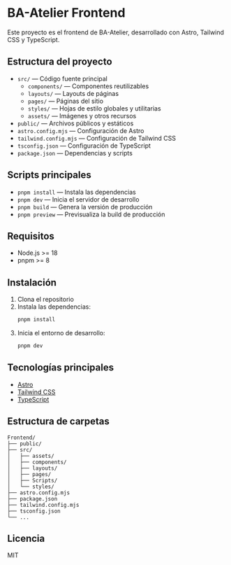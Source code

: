 # BA-Atelier Frontend

Este proyecto es el frontend de BA-Atelier, desarrollado con Astro, Tailwind CSS y TypeScript.

## Estructura del proyecto

- `src/` — Código fuente principal
  - `components/` — Componentes reutilizables
  - `layouts/` — Layouts de páginas
  - `pages/` — Páginas del sitio
  - `styles/` — Hojas de estilo globales y utilitarias
  - `assets/` — Imágenes y otros recursos
- `public/` — Archivos públicos y estáticos
- `astro.config.mjs` — Configuración de Astro
- `tailwind.config.mjs` — Configuración de Tailwind CSS
- `tsconfig.json` — Configuración de TypeScript
- `package.json` — Dependencias y scripts

## Scripts principales

- `pnpm install` — Instala las dependencias
- `pnpm dev` — Inicia el servidor de desarrollo
- `pnpm build` — Genera la versión de producción
- `pnpm preview` — Previsualiza la build de producción

## Requisitos

- Node.js >= 18
- pnpm >= 8

## Instalación

1. Clona el repositorio
2. Instala las dependencias:
   ```sh
   pnpm install
   ```
3. Inicia el entorno de desarrollo:
   ```sh
   pnpm dev
   ```

## Tecnologías principales

- [Astro](https://astro.build/)
- [Tailwind CSS](https://tailwindcss.com/)
- [TypeScript](https://www.typescriptlang.org/)

## Estructura de carpetas

```
Frontend/
├── public/
├── src/
│   ├── assets/
│   ├── components/
│   ├── layouts/
│   ├── pages/
│   ├── Scripts/
│   └── styles/
├── astro.config.mjs
├── package.json
├── tailwind.config.mjs
├── tsconfig.json 
└── ...
```

## Licencia

MIT

